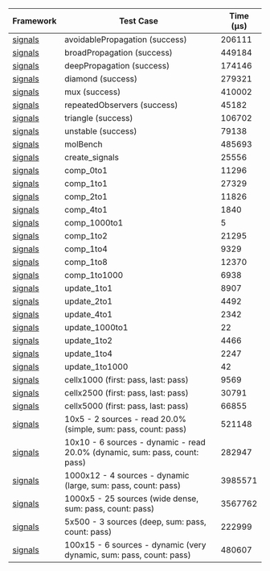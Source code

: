 | Framework | Test Case | Time (μs) |
| --- | --- | --- |
| [signals](https://github.com/rodydavis/signals.dart) | avoidablePropagation (success) | 206111 |
| [signals](https://github.com/rodydavis/signals.dart) | broadPropagation (success) | 449184 |
| [signals](https://github.com/rodydavis/signals.dart) | deepPropagation (success) | 174146 |
| [signals](https://github.com/rodydavis/signals.dart) | diamond (success) | 279321 |
| [signals](https://github.com/rodydavis/signals.dart) | mux (success) | 410002 |
| [signals](https://github.com/rodydavis/signals.dart) | repeatedObservers (success) | 45182 |
| [signals](https://github.com/rodydavis/signals.dart) | triangle (success) | 106702 |
| [signals](https://github.com/rodydavis/signals.dart) | unstable (success) | 79138 |
| [signals](https://github.com/rodydavis/signals.dart) | molBench | 485693 |
| [signals](https://github.com/rodydavis/signals.dart) | create_signals | 25556 |
| [signals](https://github.com/rodydavis/signals.dart) | comp_0to1 | 11296 |
| [signals](https://github.com/rodydavis/signals.dart) | comp_1to1 | 27329 |
| [signals](https://github.com/rodydavis/signals.dart) | comp_2to1 | 11826 |
| [signals](https://github.com/rodydavis/signals.dart) | comp_4to1 | 1840 |
| [signals](https://github.com/rodydavis/signals.dart) | comp_1000to1 | 5 |
| [signals](https://github.com/rodydavis/signals.dart) | comp_1to2 | 21295 |
| [signals](https://github.com/rodydavis/signals.dart) | comp_1to4 | 9329 |
| [signals](https://github.com/rodydavis/signals.dart) | comp_1to8 | 12370 |
| [signals](https://github.com/rodydavis/signals.dart) | comp_1to1000 | 6938 |
| [signals](https://github.com/rodydavis/signals.dart) | update_1to1 | 8907 |
| [signals](https://github.com/rodydavis/signals.dart) | update_2to1 | 4492 |
| [signals](https://github.com/rodydavis/signals.dart) | update_4to1 | 2342 |
| [signals](https://github.com/rodydavis/signals.dart) | update_1000to1 | 22 |
| [signals](https://github.com/rodydavis/signals.dart) | update_1to2 | 4466 |
| [signals](https://github.com/rodydavis/signals.dart) | update_1to4 | 2247 |
| [signals](https://github.com/rodydavis/signals.dart) | update_1to1000 | 42 |
| [signals](https://github.com/rodydavis/signals.dart) | cellx1000 (first: pass, last: pass) | 9569 |
| [signals](https://github.com/rodydavis/signals.dart) | cellx2500 (first: pass, last: pass) | 30791 |
| [signals](https://github.com/rodydavis/signals.dart) | cellx5000 (first: pass, last: pass) | 66855 |
| [signals](https://github.com/rodydavis/signals.dart) | 10x5 - 2 sources - read 20.0% (simple, sum: pass, count: pass) | 521148 |
| [signals](https://github.com/rodydavis/signals.dart) | 10x10 - 6 sources - dynamic - read 20.0% (dynamic, sum: pass, count: pass) | 282947 |
| [signals](https://github.com/rodydavis/signals.dart) | 1000x12 - 4 sources - dynamic (large, sum: pass, count: pass) | 3985571 |
| [signals](https://github.com/rodydavis/signals.dart) | 1000x5 - 25 sources (wide dense, sum: pass, count: pass) | 3567762 |
| [signals](https://github.com/rodydavis/signals.dart) | 5x500 - 3 sources (deep, sum: pass, count: pass) | 222999 |
| [signals](https://github.com/rodydavis/signals.dart) | 100x15 - 6 sources - dynamic (very dynamic, sum: pass, count: pass) | 480607 |
